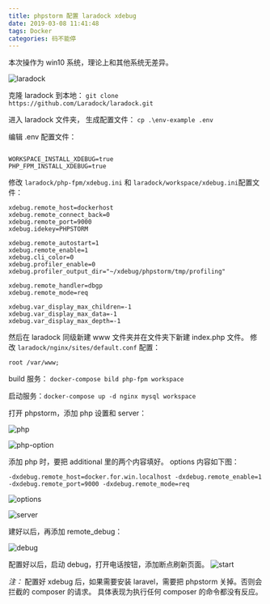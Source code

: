 ```yaml
---
title: phpstorm 配置 laradock xdebug
date: 2019-03-08 11:41:48
tags: Docker
categories: 码不能停
---
```


本次操作为 win10 系统，理论上和其他系统无差异。

![laradock](/laradock-xdebug/laradock.png)
<!--more-->

克隆 laradock 到本地： 
`git clone https://github.com/Laradock/laradock.git`

进入 laradock 文件夹， 生成配置文件： 
` cp .\env-example .env `

编辑 .env 配置文件：

```

WORKSPACE_INSTALL_XDEBUG=true
PHP_FPM_INSTALL_XDEBUG=true

```

修改 `laradock/php-fpm/xdebug.ini` 和 `laradock/workspace/xdebug.ini`配置文件：

```
xdebug.remote_host=dockerhost
xdebug.remote_connect_back=0
xdebug.remote_port=9000
xdebug.idekey=PHPSTORM

xdebug.remote_autostart=1
xdebug.remote_enable=1
xdebug.cli_color=0
xdebug.profiler_enable=0
xdebug.profiler_output_dir="~/xdebug/phpstorm/tmp/profiling"

xdebug.remote_handler=dbgp
xdebug.remote_mode=req

xdebug.var_display_max_children=-1
xdebug.var_display_max_data=-1
xdebug.var_display_max_depth=-1
```

然后在 laradock 同级新建 www 文件夹并在文件夹下新建 index.php 文件。
修改 `laradock/nginx/sites/default.conf` 配置：

```
root /var/www;
```
build 服务： `docker-compose bild php-fpm workspace`

启动服务：`docker-compose up -d nginx mysql workspace`

打开 phpstorm，添加 php 设置和 server：

![php](/laradock-xdebug/php.png)

![php-option](/laradock-xdebug/php-set.png)

添加 php 时，要把 additional 里的两个内容填好。
options 内容如下图：
```
-dxdebug.remote_host=docker.for.win.localhost -dxdebug.remote_enable=1 -dxdebug.remote_port=9000 -dxdebug.remote_mode=req
```
![options](/laradock-xdebug/option.png)

![server](/laradock-xdebug/server.png)

建好以后，再添加 remote_debug：

![debug](/laradock-xdebug/debug.png)

配置好以后，启动 debug，打开电话按钮，添加断点刷新页面。
![start](/laradock-xdebug/start.png)


_注：_ 配置好 xdebug 后，如果需要安装 laravel，需要把 phpstorm 关掉。否则会拦截的 composer 的请求。
具体表现为执行任何 composer 的命令都没有反应。